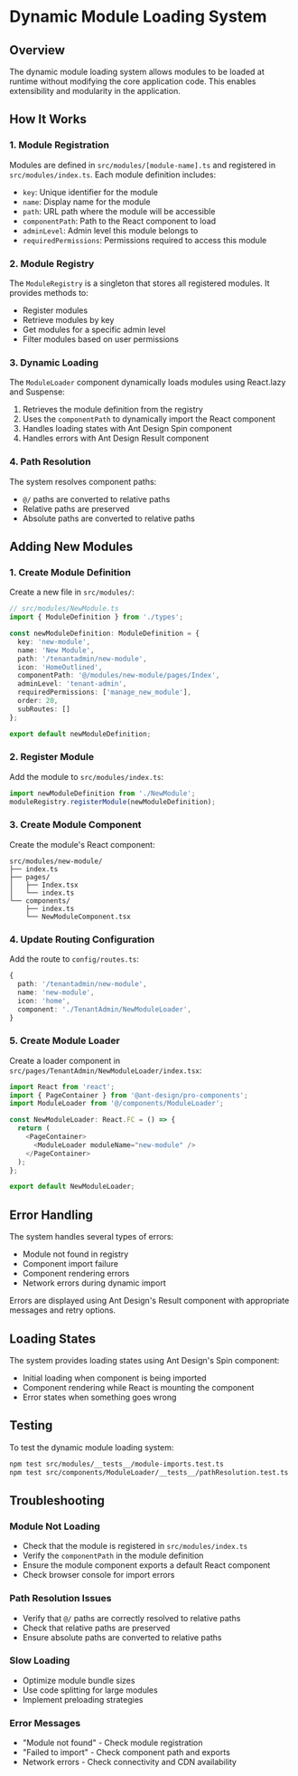 # Dynamic Module Loading System

## Overview

The dynamic module loading system allows modules to be loaded at runtime without modifying the core application code. This enables extensibility and modularity in the application.

## How It Works

### 1. Module Registration
Modules are defined in `src/modules/[module-name].ts` and registered in `src/modules/index.ts`. Each module definition includes:
- `key`: Unique identifier for the module
- `name`: Display name for the module
- `path`: URL path where the module will be accessible
- `componentPath`: Path to the React component to load
- `adminLevel`: Admin level this module belongs to
- `requiredPermissions`: Permissions required to access this module

### 2. Module Registry
The `ModuleRegistry` is a singleton that stores all registered modules. It provides methods to:
- Register modules
- Retrieve modules by key
- Get modules for a specific admin level
- Filter modules based on user permissions

### 3. Dynamic Loading
The `ModuleLoader` component dynamically loads modules using React.lazy and Suspense:
1. Retrieves the module definition from the registry
2. Uses the `componentPath` to dynamically import the React component
3. Handles loading states with Ant Design Spin component
4. Handles errors with Ant Design Result component

### 4. Path Resolution
The system resolves component paths:
- `@/` paths are converted to relative paths
- Relative paths are preserved
- Absolute paths are converted to relative paths

## Adding New Modules

### 1. Create Module Definition
Create a new file in `src/modules/`:
```typescript
// src/modules/NewModule.ts
import { ModuleDefinition } from './types';

const newModuleDefinition: ModuleDefinition = {
  key: 'new-module',
  name: 'New Module',
  path: '/tenantadmin/new-module',
  icon: 'HomeOutlined',
  componentPath: '@/modules/new-module/pages/Index',
  adminLevel: 'tenant-admin',
  requiredPermissions: ['manage_new_module'],
  order: 20,
  subRoutes: []
};

export default newModuleDefinition;
```

### 2. Register Module
Add the module to `src/modules/index.ts`:
```typescript
import newModuleDefinition from './NewModule';
moduleRegistry.registerModule(newModuleDefinition);
```

### 3. Create Module Component
Create the module's React component:
```
src/modules/new-module/
├── index.ts
├── pages/
│   ├── Index.tsx
│   └── index.ts
└── components/
    ├── index.ts
    └── NewModuleComponent.tsx
```

### 4. Update Routing Configuration
Add the route to `config/routes.ts`:
```typescript
{
  path: '/tenantadmin/new-module',
  name: 'new-module',
  icon: 'home',
  component: './TenantAdmin/NewModuleLoader',
}
```

### 5. Create Module Loader
Create a loader component in `src/pages/TenantAdmin/NewModuleLoader/index.tsx`:
```typescript
import React from 'react';
import { PageContainer } from '@ant-design/pro-components';
import ModuleLoader from '@/components/ModuleLoader';

const NewModuleLoader: React.FC = () => {
  return (
    <PageContainer>
      <ModuleLoader moduleName="new-module" />
    </PageContainer>
  );
};

export default NewModuleLoader;
```

## Error Handling

The system handles several types of errors:
- Module not found in registry
- Component import failure
- Component rendering errors
- Network errors during dynamic import

Errors are displayed using Ant Design's Result component with appropriate messages and retry options.

## Loading States

The system provides loading states using Ant Design's Spin component:
- Initial loading when component is being imported
- Component rendering while React is mounting the component
- Error states when something goes wrong

## Testing

To test the dynamic module loading system:
```bash
npm test src/modules/__tests__/module-imports.test.ts
npm test src/components/ModuleLoader/__tests__/pathResolution.test.ts
```

## Troubleshooting

### Module Not Loading
- Check that the module is registered in `src/modules/index.ts`
- Verify the `componentPath` in the module definition
- Ensure the module component exports a default React component
- Check browser console for import errors

### Path Resolution Issues
- Verify that `@/` paths are correctly resolved to relative paths
- Check that relative paths are preserved
- Ensure absolute paths are converted to relative paths

### Slow Loading
- Optimize module bundle sizes
- Use code splitting for large modules
- Implement preloading strategies

### Error Messages
- "Module not found" - Check module registration
- "Failed to import" - Check component path and exports
- Network errors - Check connectivity and CDN availability